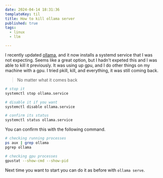 ```yaml
---
date: 2024-04-14 18:31:36
templateKey: til
title: How to kill ollama server
published: true
tags:
  - linux
  - llm

---
```


I recently updated [ollama](https://ollama.com/), and it now installs a systemd
service that I was not expecting.  Seems like a great option, but I hadn't
expeted this and I was able to kill it previously.  It was using up gpu, and I
do other things on my machine with a gpu.  I tried pkill, kill, and everything,
it was still coming back.

> No matter what it comes back

``` bash
# stop it
systemctl stop ollama.service

# disable it if you want
systemctl disable ollama.service

# confirm its status
systemctl status ollama.service
```

You can confirm this with the following command.

``` bash
# checking running processes
ps aux | grep ollama
pgrep ollama

# checking gpu processes
gpustat --show-cmd --show-pid
```

Next time you want to start you can do it as before with `ollama serve`.
